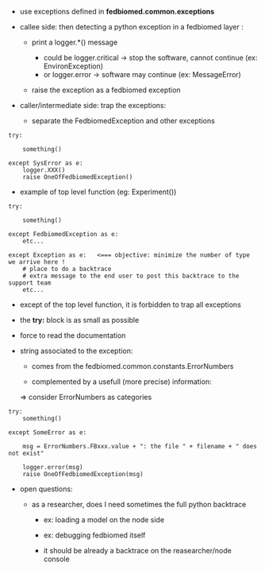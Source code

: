 - use exceptions defined in **fedbiomed.common.exceptions**

- callee side: then detecting a python exception in a fedbiomed layer :

  - print a logger.*() message

    - could be logger.critical -> stop the software, cannot continue (ex: EnvironException)
    - or logger.error -> software may continue (ex: MessageError)

  - raise the exception as a fedbiomed exception


- caller/intermediate side: trap the exceptions:

  - separate the FedbiomedException and other exceptions

```
try:

    something()

except SysError as e:
    logger.XXX()
    raise OneOfFedbiomedException()
```

  - example of top level function (eg: Experiment())

```
try:

    something()

except FedbiomedException as e:
    etc...

except Exception as e:   <=== objective: minimize the number of type we arrive here !
    # place to do a backtrace
    # extra message to the end user to post this backtrace to the support team
    etc...
```

  - except of the top level function, it is forbidden to trap all exceptions


- the **try:** block is as small as possible

- force to read the documentation


- string associated to the exception:

  - comes from the fedbiomed.common.constants.ErrorNumbers

  - complemented by a usefull (more precise) information:

  => consider ErrorNumbers as categories

```
try:
    something()

except SomeError as e:

    msg = ErrorNumbers.FBxxx.value + ": the file " + filename + " does not exist"

    logger.error(msg)
    raise OneOfFedbiomedException(msg)
```


- open questions:

  - as a researcher, does I need sometimes the full python backtrace

    - ex: loading a model on the node side

    - ex: debugging fedbiomed itself

    - it should be already a backtrace on the reasearcher/node console
